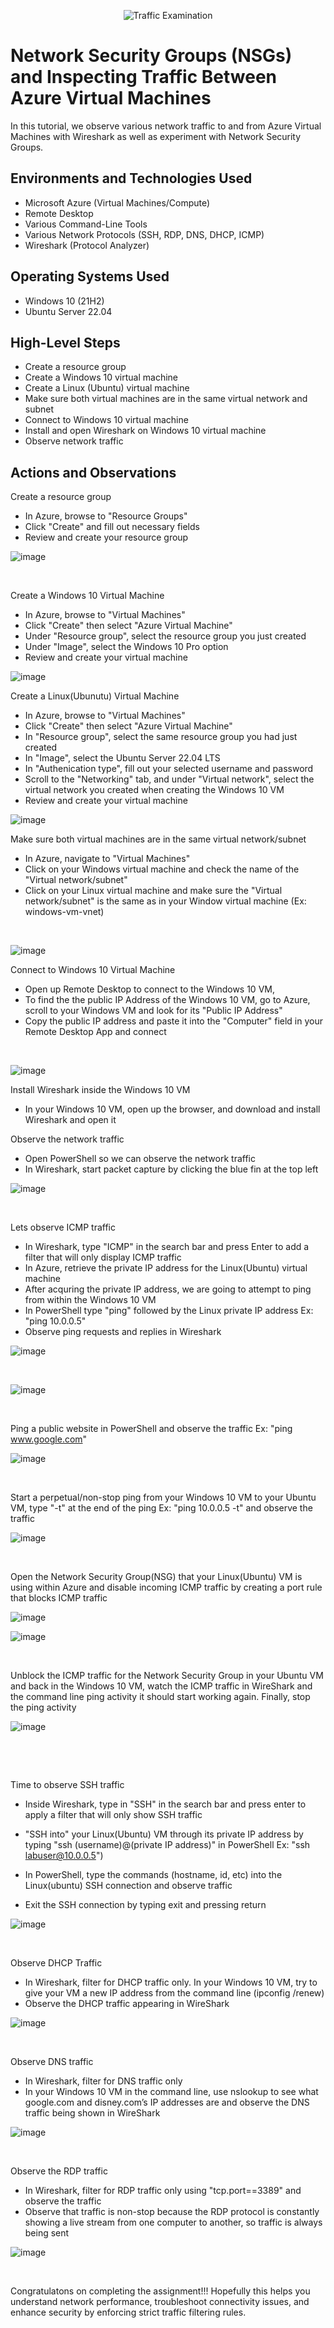 <p align="center">
<img src="https://i.imgur.com/Ua7udoS.png" alt="Traffic Examination"/>
</p>

<h1>Network Security Groups (NSGs) and Inspecting Traffic Between Azure Virtual Machines</h1>
In this tutorial, we observe various network traffic to and from Azure Virtual Machines with Wireshark as well as experiment with Network Security Groups. <br />




<h2>Environments and Technologies Used</h2>

- Microsoft Azure (Virtual Machines/Compute)
- Remote Desktop
- Various Command-Line Tools
- Various Network Protocols (SSH, RDP, DNS, DHCP, ICMP)
- Wireshark (Protocol Analyzer)

<h2>Operating Systems Used </h2>

- Windows 10 (21H2)
- Ubuntu Server 22.04

<h2>High-Level Steps</h2>

- Create a resource group
- Create a Windows 10 virtual machine
- Create a Linux (Ubuntu) virtual machine
- Make sure both virtual machines are in the same virtual network and subnet
- Connect to Windows 10 virtual machine
- Install and open Wireshark on Windows 10 virtual machine
- Observe network traffic

<h2>Actions and Observations</h2>
Create a resource group

- In Azure, browse to "Resource Groups"
- Click "Create" and fill out necessary fields
- Review and create your resource group


<p>
  
![image](https://github.com/user-attachments/assets/0a217964-ccc9-4cf6-bdeb-216f808d4bdd)

</p>
<p>


</p>
<br />

Create a Windows 10 Virtual Machine
- In Azure, browse to "Virtual Machines"
- Click "Create" then select "Azure Virtual Machine"
- Under "Resource group", select the resource group you just created
- Under "Image", select the Windows 10 Pro option
- Review and create your virtual machine

<p>
  
![image](https://github.com/user-attachments/assets/62033d65-bdef-4899-b46a-ecab64cd8709)

</p>
<p>

Create a Linux(Ubunutu) Virtual Machine
- In Azure, browse to "Virtual Machines"
- Click "Create" then select "Azure Virtual Machine"
- In "Resource group", select the same resource group you had just created
- In "Image", select the Ubuntu Server 22.04 LTS 
- In "Authenication type", fill out your selected username and password
- Scroll to the "Networking" tab, and under "Virtual network", select the virtual network you created when creating the Windows 10 VM
- Review and create your virtual machine



<p>
  
![image](https://github.com/user-attachments/assets/20263cc4-fbb9-4158-9af4-5cecf414dda3)

</p>
<p>
  
Make sure both virtual machines are in the same virtual network/subnet
- In Azure, navigate to "Virtual Machines"
- Click on your Windows virtual machine and check the name of the "Virtual network/subnet"
- Click on your Linux virtual machine and make sure the "Virtual network/subnet" is the same as in your Window virtual machine (Ex: windows-vm-vnet)

</p>
<br />

<p>
  
![image](https://github.com/user-attachments/assets/18c9fc89-5b29-4b5b-9b92-34deeb4d15e4)

</p>
<p>

Connect to Windows 10 Virtual Machine
- Open up Remote Desktop to connect to the Windows 10 VM,
- To find the the public IP Address of the Windows 10 VM, go to Azure, scroll to your Windows VM and look for its "Public IP Address"
- Copy the public IP address and paste it into the "Computer" field in your Remote Desktop App and connect

</p>
<br />

<p>
  
![image](https://github.com/user-attachments/assets/e7e90063-37bd-4336-bc7b-4f5d26d2ebe0)

</p>
<p>

Install Wireshark inside the Windows 10 VM
- In your Windows 10 VM, open up the browser, and download and install Wireshark and open it


Observe the network traffic
- Open PowerShell so we can observe the network traffic
- In Wireshark, start packet capture by clicking the blue fin at the top left

<p>
  
![image](https://github.com/user-attachments/assets/563ebd10-5c67-4915-baa6-de1cdd8819d0)

</p>
<p>

</p>
<br />

Lets observe ICMP traffic
- In Wireshark, type "ICMP" in the search bar and press Enter to add a filter that will only display ICMP traffic
- In Azure, retrieve the private IP address for the Linux(Ubuntu) virtual machine 
- After acquring the private IP address, we are going to attempt to ping from within the Windows 10 VM
- In PowerShell type "ping" followed by the Linux private IP address Ex: "ping 10.0.0.5"
- Observe ping requests and replies in Wireshark

<p>
  
![image](https://github.com/user-attachments/assets/687588c5-0205-4dc4-b09e-2e7979292643)

</p>
<p>

</p>
<br />

<p>
  
![image](https://github.com/user-attachments/assets/c25301bc-8178-4d66-94e6-f679119f8d55)

</p>
<p>

</p>
<br />



Ping a public website in PowerShell and observe the traffic Ex: "ping www.google.com"

<p>
  
![image](https://github.com/user-attachments/assets/5dce1e5e-4a47-4c45-8c2c-04cafc769867)

</p>
<p>

</p>
<br />

Start a perpetual/non-stop ping from your Windows 10 VM to your Ubuntu VM, type "-t" at the end of the ping Ex: "ping 10.0.0.5 -t" and observe the traffic

<p>
  
![image](https://github.com/user-attachments/assets/a914de4c-7123-4bac-822e-bfdd807142e7)

</p>
<p>

</p>
<br />

Open the Network Security Group(NSG) that your Linux(Ubuntu) VM is using within Azure and disable incoming ICMP traffic by creating a port rule that blocks ICMP traffic

<p>
  
![image](https://github.com/user-attachments/assets/1d4c6274-1d32-48f4-a527-71336de16463)

![image](https://github.com/user-attachments/assets/59587692-2ac2-4d2b-b479-98c7c3259ccf)

</p>
<p>

</p>
<br />

Unblock the ICMP traffic for the Network Security Group in your Ubuntu VM and back in the Windows 10 VM, watch the ICMP traffic in WireShark and the command line ping activity it should start working again. Finally, stop the ping activity

<p>
  
![image](https://github.com/user-attachments/assets/31281179-9fc6-4dd4-9381-4ebef57806e0)

</p>
<p>

</p>
<br />



<p>
  

</p>
<p>

</p>
<br />


Time to observe SSH traffic

- Inside Wireshark, type in "SSH" in the search bar and press enter to apply a filter that will only show SSH traffic
- "SSH into" your Linux(Ubuntu) VM through its private IP address by typing "ssh (username)@(private IP address)" in PowerShell Ex: "ssh labuser@10.0.0.5")
- In PowerShell, type the commands (hostname, id, etc) into the Linux(ubuntu) SSH connection and observe traffic


- Exit the SSH connection by typing exit and pressing return

<p>
  
![image](https://github.com/user-attachments/assets/4b595f46-190c-4993-b605-632a1891f09f)

</p>
<p>

</p>
<br />

Observe DHCP Traffic
- In Wireshark, filter for DHCP traffic only. In your Windows 10 VM, try to give your VM a new IP address from the command line (ipconfig /renew)
- Observe the DHCP traffic appearing in WireShark

<p>
  
![image](https://github.com/user-attachments/assets/47f8014a-1b0c-428f-864e-0f32366d28c8)

</p>
<p>

</p>
<br />

Observe DNS traffic
- In Wireshark, filter for DNS traffic only
- In your Windows 10 VM in the command line, use nslookup to see what google.com and disney.com’s IP addresses are and observe the DNS traffic being shown in WireShark

<p>
  
![image](https://github.com/user-attachments/assets/3680cc10-7f08-4634-ad75-b3cd83984d61)

</p>
<p>

</p>
<br />


Observe the RDP traffic

- In Wireshark, filter for RDP traffic only using "tcp.port==3389" and observe the traffic
- Observe that traffic is non-stop because the RDP protocol is constantly showing a live stream from one computer to another, so traffic is always being sent

<p>
  
![image](https://github.com/user-attachments/assets/16b053b4-5f95-4dea-ac76-5bc9592daef1)

</p>
<p>

</p>
<br />  





Congratulatons on completing the assignment!!! Hopefully this helps you understand network performance, troubleshoot connectivity issues, and enhance security by enforcing strict traffic filtering rules.
<p>
  


</p>
<p>

</p>
<br />
